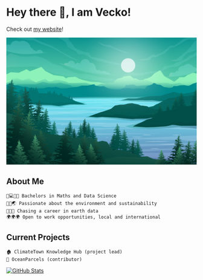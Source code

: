 # Hey there 👋, I am Vecko!
Check out [my website](www.vecko.me)!

<!-- Insert geospatial GIF here -->
![Landscape](/images/landscape.jpg)
## About Me
```
🧮💻👨‍💻 Bachelors in Maths and Data Science
🌲🌊🌏 Passionate about the environment and sustainability
🌱🌱🌱 Chasing a career in earth data
🌍🌍🌍 Open to work opportunities, local and international
```

## Current Projects
```
🏚 ClimateTown Knowledge Hub (project lead)
🌊 OceanParcels (contributor)
```

[![GitHub Stats](https://github-readme-stats.vercel.app/api?username=VeckoTheGecko&show_icons=true&theme=gotham&hide_border=true&count_private=true)](https://github.com/anuraghazra/github-readme-stats)
